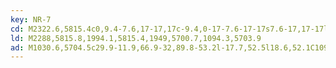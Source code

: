 ```yaml
---
key: NR-7
cd: M2322.6,5815.4c0,9.4-7.6,17-17,17c-9.4,0-17-7.6-17-17s7.6-17,17-17l0,0,,,,C2315,5798.4,2322.6,5806,2322.6,5815.4z
ld: M2288,5815.8,1994.1,5815.4,1949,5700.7,1094.3,5703.9
ad: M1030.6,5704.5c29.9-11.9,66.9-32,89.8-53.2l-17.7,52.5l18.6,52.1C1098,5735.2,1060.7,5715.8,1030.6,5704.5z
---
```



